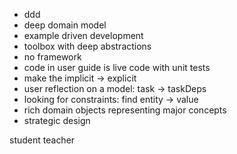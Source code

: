 
* ddd
* deep domain model
* example driven development
* toolbox with deep abstractions
* no framework
* code in user guide is live code with unit tests
* make the implicit -> explicit
* user reflection on a model: task -> taskDeps
* looking for constraints: find entity -> value
* rich domain objects representing major concepts
* strategic design

student
teacher
